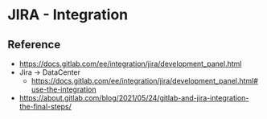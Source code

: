 # JIRA - Integration 

## Reference 

 * https://docs.gitlab.com/ee/integration/jira/development_panel.html
 * Jira -> DataCenter 
   * https://docs.gitlab.com/ee/integration/jira/development_panel.html#use-the-integration
 * https://about.gitlab.com/blog/2021/05/24/gitlab-and-jira-integration-the-final-steps/
